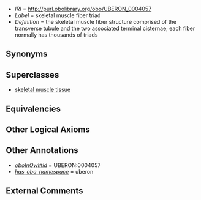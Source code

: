  * *IRI* = http://purl.obolibrary.org/obo/UBERON_0004057
 * *Label* = skeletal muscle fiber triad
 * *Definition* = the skeletal muscle fiber structure comprised of the transverse tubule and the two associated terminal cisternae; each fiber normally has thousands of triads

## Synonyms


## Superclasses

 * [skeletal muscle tissue](../../UBERON/34/UBERON_0001134.md)

## Equivalencies


## Other Logical Axioms


## Other Annotations

 * *[oboInOwl#id](../../id/oboInOwl#id.md)* = UBERON:0004057
 * *[has_obo_namespace](../../ce/oboInOwl#hasOBONamespace.md)* = uberon

## External Comments

